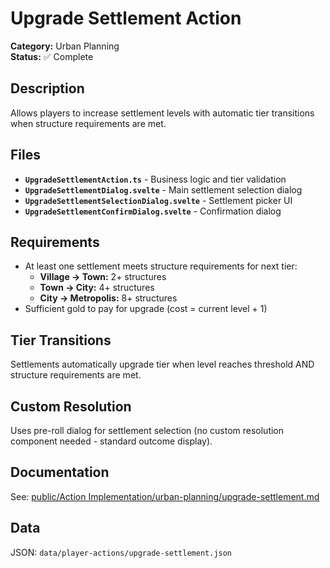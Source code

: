 # Upgrade Settlement Action

**Category:** Urban Planning  
**Status:** ✅ Complete

## Description

Allows players to increase settlement levels with automatic tier transitions when structure requirements are met.

## Files

- **`UpgradeSettlementAction.ts`** - Business logic and tier validation
- **`UpgradeSettlementDialog.svelte`** - Main settlement selection dialog
- **`UpgradeSettlementSelectionDialog.svelte`** - Settlement picker UI
- **`UpgradeSettlementConfirmDialog.svelte`** - Confirmation dialog

## Requirements

- At least one settlement meets structure requirements for next tier:
  - **Village → Town:** 2+ structures
  - **Town → City:** 4+ structures
  - **City → Metropolis:** 8+ structures
- Sufficient gold to pay for upgrade (cost = current level + 1)

## Tier Transitions

Settlements automatically upgrade tier when level reaches threshold AND structure requirements are met.

## Custom Resolution

Uses pre-roll dialog for settlement selection (no custom resolution component needed - standard outcome display).

## Documentation

See: [public/Action Implementation/urban-planning/upgrade-settlement.md](../../../public/Action%20Implementation/urban-planning/upgrade-settlement.md)

## Data

JSON: `data/player-actions/upgrade-settlement.json`
